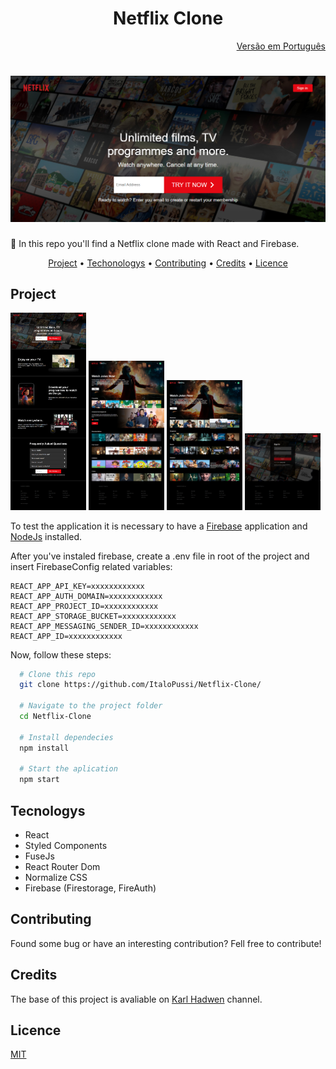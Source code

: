 <h1 align="center">Netflix Clone</h1>
<div align="right">
    <a href="https://github.com/ItaloPussi/Netflix-Clone/blob/master/readme.pt.md" />Versão em Português</a>
</div>


<h1 align="center">
  <img alt="Netflix Home Page" title="Netflix Home Page" src="./public/screenshots/homeSmall.png" />
</h1>

<p>🚀 In this repo you'll find a Netflix clone made with React and Firebase.</p>

<p align="center">
 <a href="#project">Project</a> •
 <a href="#technologys">Techonologys</a> • 
 <a href="#contributing">Contributing</a> • 
 <a href="#credits">Credits</a> • 
 <a href="#license">Licence</a>
</p>

<h2 id="project">Project</h2>

<div>
  <img alt="Netflix Home Page" title="Netflix Home Page" width="24%" src="./public/screenshots/home.png" />
  <img alt="Netflix Series Browser Page" title="Netflix Series Browser Page" width="24%" src="./public/screenshots/seriesBrowser.png" />
  <img alt="Netflix Films Browser Page" title="Netflix  Films Browser Page" width="24%" src="./public/screenshots/filmsBrowser.png" />
  <img alt="Netflix Signin Page" title="Netflix Signin Page" width="24%" src="./public/screenshots/signin.png" />
 </div>


<p> To test the application it is necessary to have a <a href="https://firebase.google.com/" target="_blank">Firebase</a> application and <a href="https://nodejs.org/en/download/ target="_blank">NodeJs</a> installed.</p>
<p>After you've instaled firebase, create a .env file in root of the project and insert FirebaseConfig related variables:</p>

```
REACT_APP_API_KEY=xxxxxxxxxxxx
REACT_APP_AUTH_DOMAIN=xxxxxxxxxxxx
REACT_APP_PROJECT_ID=xxxxxxxxxxxx
REACT_APP_STORAGE_BUCKET=xxxxxxxxxxxx
REACT_APP_MESSAGING_SENDER_ID=xxxxxxxxxxxx
REACT_APP_ID=xxxxxxxxxxxx
```

<p> Now, follow these steps:</p>

```bash
  # Clone this repo
  git clone https://github.com/ItaloPussi/Netflix-Clone/
  
  # Navigate to the project folder
  cd Netflix-Clone
  
  # Install dependecies
  npm install
  
  # Start the aplication
  npm start
 ```
 
<h2 id="technologys">Tecnologys</h2>

<ul>
  <li>React</li>
  <li>Styled Components</li>
  <li>FuseJs</li>
  <li>React Router Dom</li>
  <li>Normalize CSS</li>
  <li>Firebase (Firestorage, FireAuth)</li>
</ul>

<h2 id="contributing">Contributing</h2>
<p>Found some bug or have an interesting contribution? Fell free to contribute!</p>

<h2 id="credits">Credits</h2>
<p>The base of this project is avaliable on <a href="https://www.youtube.com/watch?v=x_EEwGe-a9o" target="_blank">Karl Hadwen</a> channel.</p>

<h2 id="licence">Licence</h2>
<a href="https://choosealicense.com/licenses/mit/" target="_blank" />MIT</a>

